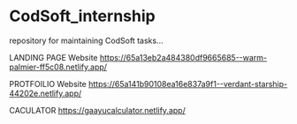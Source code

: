# CodSoft_internship
repository for maintaining CodSoft tasks...

LANDING PAGE Website https://65a13eb2a484380df9665685--warm-palmier-ff5c08.netlify.app/

PROTFOILIO Website https://65a141b90108ea16e837a9f1--verdant-starship-44202e.netlify.app/

CACULATOR https://gaayucalculator.netlify.app/
